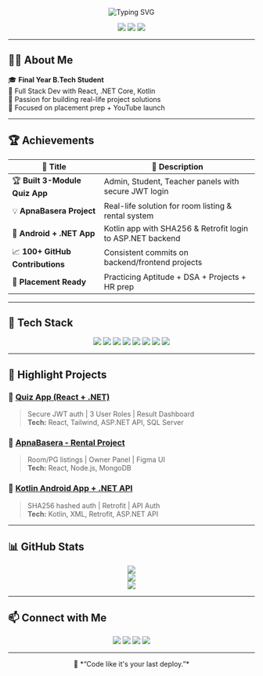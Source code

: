 <!-- Banner (optional) -->
<p align="center">
  <img src="https://readme-typing-svg.demolab.com?font=Fira+Code&size=25&duration=3000&pause=1000&center=true&vCenter=true&width=450&lines=Hey+I'm+Avanish+Yadav!;Full+Stack+Dev+%7C+Android+%7C+.NET+API;React+%7C+Tailwind+%7C+Kotlin+%7C+SQL+Server" alt="Typing SVG" />
</p>

<p align="center">
  <img src="https://img.shields.io/badge/Code%20With-❤️Avanish-blueviolet?style=for-the-badge">
  <img src="https://img.shields.io/github/followers/avanishyadav?label=Followers&style=for-the-badge">
  <img src="https://img.shields.io/github/stars/avanishyadav?style=for-the-badge">
</p>

---

## 🧑‍💻 About Me

🎓 **Final Year B.Tech Student**  
🚀 Full Stack Dev with React, .NET Core, Kotlin  
🔧 Passion for building real-life project solutions  
🎯 Focused on placement prep + YouTube launch  

---

## 🏆 Achievements

| 💼 Title                          | 🚀 Description                                                 |
|----------------------------------|---------------------------------------------------------------|
| 🏆 **Built 3-Module Quiz App**   | Admin, Student, Teacher panels with secure JWT login          |
| 💡 **ApnaBasera Project**        | Real-life solution for room listing & rental system           |
| 📱 **Android + .NET App**        | Kotlin app with SHA256 & Retrofit login to ASP.NET backend    |
| 📈 **100+ GitHub Contributions** | Consistent commits on backend/frontend projects               |
| 🎯 **Placement Ready**           | Practicing Aptitude + DSA + Projects + HR prep                |

---

## 🚀 Tech Stack

<p align="center">
  <img src="https://img.shields.io/badge/-React-black?style=flat&logo=react" />
  <img src="https://img.shields.io/badge/-TailwindCSS-blue?style=flat&logo=tailwind-css" />
  <img src="https://img.shields.io/badge/-ASP.NET-black?style=flat&logo=.net" />
  <img src="https://img.shields.io/badge/-SQL%20Server-red?style=flat&logo=microsoft-sql-server" />
  <img src="https://img.shields.io/badge/-Kotlin-orange?style=flat&logo=kotlin" />
  <img src="https://img.shields.io/badge/-Retrofit-green?style=flat&logo=android" />
  <img src="https://img.shields.io/badge/-GitHub-000?logo=github&style=flat" />
  <img src="https://img.shields.io/badge/-Postman-FF6C37?style=flat&logo=postman" />
</p>

---

## 💼 Highlight Projects

### 🔹 [Quiz App (React + .NET)](https://github.com/your-quiz-app-repo)
> Secure JWT auth | 3 User Roles | Result Dashboard  
**Tech:** React, Tailwind, ASP.NET API, SQL Server

### 🔹 [ApnaBasera - Rental Project](https://github.com/apnabasera)
> Room/PG listings | Owner Panel | Figma UI  
**Tech:** React, Node.js, MongoDB

### 🔹 [Kotlin Android App + .NET API](https://github.com/android-quiz-app)
> SHA256 hashed auth | Retrofit | API Auth  
**Tech:** Kotlin, XML, Retrofit, ASP.NET API

---

## 📊 GitHub Stats

<p align="center">
  <img src="https://github-readme-stats.vercel.app/api?username=avanishyadav&show_icons=true&theme=tokyonight" />
  <br/>
  <img src="https://github-readme-streak-stats.herokuapp.com/?user=avanishyadav&theme=tokyonight" />
  <br/>
  <img src="https://github-readme-stats.vercel.app/api/top-langs/?username=avanishyadav&layout=compact&theme=tokyonight" />
</p>

---

## 📫 Connect with Me

<p align="center">
  <a href="https://linkedin.com/in/your-link"><img src="https://img.shields.io/badge/LinkedIn-blue?logo=linkedin&style=for-the-badge"></a>
  <a href="mailto:yourmail@gmail.com"><img src="https://img.shields.io/badge/Gmail-red?logo=gmail&style=for-the-badge"></a>
  <a href="https://your-portfolio.com"><img src="https://img.shields.io/badge/Portfolio-black?logo=google-chrome&style=for-the-badge"></a>
  <a href="https://youtube.com/@yourchannel"><img src="https://img.shields.io/badge/YouTube-red?logo=youtube&style=for-the-badge"></a>
</p>

---

<p align="center">
  🚀 *“Code like it's your last deploy.”*
</p>
